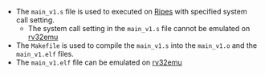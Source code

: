 - The `main_v1.s` file is used to executed on [Ripes](https://github.com/mortbopet/Ripes) with specified system call setting.
  - The system call setting in the `main_v1.s` file cannot be emulated on [rv32emu](https://github.com/sysprog21/rv32emu)
- The `Makefile` is used to compile the `main_v1.s` into the `main_v1.o` and the `main_v1.elf` files.
- The `main_v1.elf` file can be emulated on [rv32emu](https://github.com/sysprog21/rv32emu)
